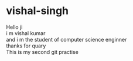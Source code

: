 # vishal-singh
<span>
Hello ji 
  <br>
i m vishal kumar
  <br>
and i m the student of computer science enginner
  <br>
thanks for quary

<br>
This is my second git practise

